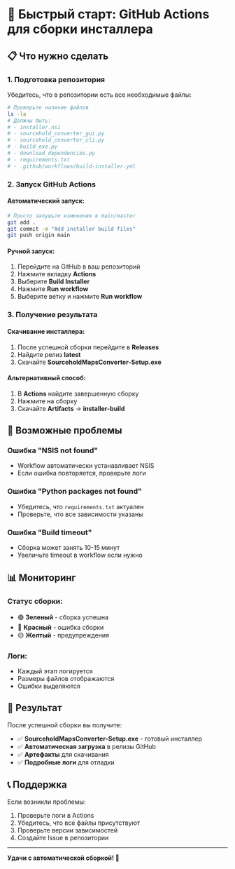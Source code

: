 # 🚀 Быстрый старт: GitHub Actions для сборки инсталлера

## 📋 Что нужно сделать

### 1. Подготовка репозитория
Убедитесь, что в репозитории есть все необходимые файлы:

```bash
# Проверьте наличие файлов
ls -la
# Должны быть:
# - installer.nsi
# - sourcehold_converter_gui.py
# - sourcehold_converter_cli.py
# - build_exe.py
# - download_dependencies.py
# - requirements.txt
# - .github/workflows/build-installer.yml
```

### 2. Запуск GitHub Actions

#### Автоматический запуск:
```bash
# Просто запушьте изменения в main/master
git add .
git commit -m "Add installer build files"
git push origin main
```

#### Ручной запуск:
1. Перейдите на GitHub в ваш репозиторий
2. Нажмите вкладку **Actions**
3. Выберите **Build Installer**
4. Нажмите **Run workflow**
5. Выберите ветку и нажмите **Run workflow**

### 3. Получение результата

#### Скачивание инсталлера:
1. После успешной сборки перейдите в **Releases**
2. Найдите релиз **latest**
3. Скачайте **SourceholdMapsConverter-Setup.exe**

#### Альтернативный способ:
1. В **Actions** найдите завершенную сборку
2. Нажмите на сборку
3. Скачайте **Artifacts** → **installer-build**

## 🔧 Возможные проблемы

### Ошибка "NSIS not found"
- Workflow автоматически устанавливает NSIS
- Если ошибка повторяется, проверьте логи

### Ошибка "Python packages not found"
- Убедитесь, что `requirements.txt` актуален
- Проверьте, что все зависимости указаны

### Ошибка "Build timeout"
- Сборка может занять 10-15 минут
- Увеличьте timeout в workflow если нужно

## 📊 Мониторинг

### Статус сборки:
- 🟢 **Зеленый** - сборка успешна
- 🔴 **Красный** - ошибка сборки
- 🟡 **Желтый** - предупреждения

### Логи:
- Каждый этап логируется
- Размеры файлов отображаются
- Ошибки выделяются

## 🎯 Результат

После успешной сборки вы получите:
- ✅ **SourceholdMapsConverter-Setup.exe** - готовый инсталлер
- ✅ **Автоматическая загрузка** в релизы GitHub
- ✅ **Артефакты** для скачивания
- ✅ **Подробные логи** для отладки

## 📞 Поддержка

Если возникли проблемы:
1. Проверьте логи в Actions
2. Убедитесь, что все файлы присутствуют
3. Проверьте версии зависимостей
4. Создайте Issue в репозитории

---

**Удачи с автоматической сборкой! 🚀**